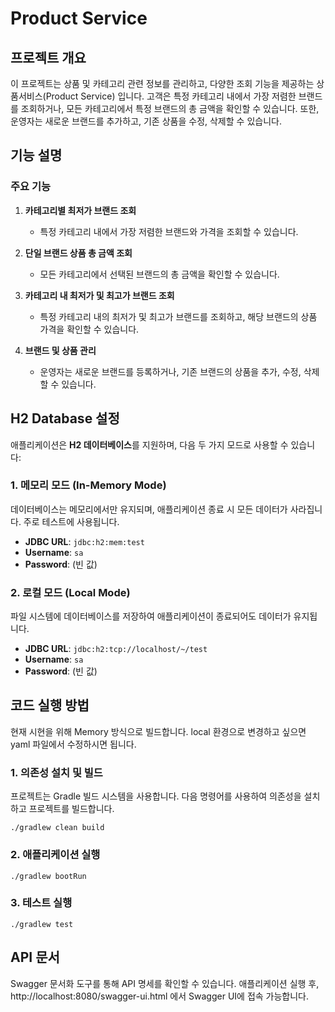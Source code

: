 # Product Service

## 프로젝트 개요
이 프로젝트는 상품 및 카테고리 관련 정보를 관리하고, 다양한 조회 기능을 제공하는 상품서비스(Product Service) 입니다. 고객은 특정 카테고리 내에서 가장 저렴한 브랜드를 조회하거나, 모든 카테고리에서 특정 브랜드의 총 금액을 확인할 수 있습니다. 또한, 운영자는 새로운 브랜드를 추가하고, 기존 상품을 수정, 삭제할 수 있습니다.

## 기능 설명
### 주요 기능
1. **카테고리별 최저가 브랜드 조회**
    - 특정 카테고리 내에서 가장 저렴한 브랜드와 가격을 조회할 수 있습니다.

2. **단일 브랜드 상품 총 금액 조회**
    - 모든 카테고리에서 선택된 브랜드의 총 금액을 확인할 수 있습니다.

3. **카테고리 내 최저가 및 최고가 브랜드 조회**
    - 특정 카테고리 내의 최저가 및 최고가 브랜드를 조회하고, 해당 브랜드의 상품 가격을 확인할 수 있습니다.

4. **브랜드 및 상품 관리**
    - 운영자는 새로운 브랜드를 등록하거나, 기존 브랜드의 상품을 추가, 수정, 삭제할 수 있습니다.

## H2 Database 설정

애플리케이션은 **H2 데이터베이스**를 지원하며, 다음 두 가지 모드로 사용할 수 있습니다:

### 1. 메모리 모드 (In-Memory Mode)
데이터베이스는 메모리에서만 유지되며, 애플리케이션 종료 시 모든 데이터가 사라집니다. 주로 테스트에 사용됩니다.

- **JDBC URL**: `jdbc:h2:mem:test`
- **Username**: `sa`
- **Password**: (빈 값)

### 2. 로컬 모드 (Local Mode)
파일 시스템에 데이터베이스를 저장하여 애플리케이션이 종료되어도 데이터가 유지됩니다.

- **JDBC URL**: `jdbc:h2:tcp://localhost/~/test`
- **Username**: `sa`
- **Password**: (빈 값)

## 코드 실행 방법
현재 시현을 위해 Memory 방식으로 빌드합니다. local 환경으로 변경하고 싶으면 yaml 파일에서 수정하시면 됩니다.

### 1. 의존성 설치 및 빌드
프로젝트는 Gradle 빌드 시스템을 사용합니다. 다음 명령어를 사용하여 의존성을 설치하고 프로젝트를 빌드합니다.

```shell
./gradlew clean build
```

### 2. 애플리케이션 실행
```shell
./gradlew bootRun
```

### 3. 테스트 실행
```shell
./gradlew test
```

## API 문서
Swagger 문서화 도구를 통해 API 명세를 확인할 수 있습니다. 애플리케이션 실행 후, http://localhost:8080/swagger-ui.html 에서 Swagger UI에 접속 가능합니다.